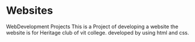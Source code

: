 # Websites
WebDevelopment Projects
This is a Project of developing a  website
the website  is for Heritage club of vit college.
developed by using html and css.
